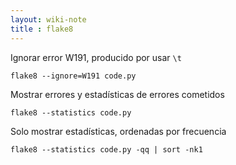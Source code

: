 ```yaml
---
layout: wiki-note
title : flake8
---
```

Ignorar error W191, producido por usar `\t`

    flake8 --ignore=W191 code.py

Mostrar errores y estadísticas de errores cometidos

    flake8 --statistics code.py

Solo mostrar estadísticas, ordenadas por frecuencia

    flake8 --statistics code.py -qq | sort -nk1
